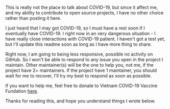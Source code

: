 This is really not the place to talk about COVID-19, but since it affect me, and my ability to contribute to open source projects, I have no other choice rather than posting it here.

I just heard that I may got COVID-19, so I must have a rest soon if I eventually have COVID-19. I right now in an very dangerous situation - I have really close interactions with COVID-19 patient. I haven't got a test yet, but I'll update this readme soon as long as I have more thing to share.

Right now, I am going to being less responsive, possible no activity on GitHub. So I won't be able to respond to any issue you open in the project I maintain. Other maintainer(s) will be the one to help you, not me, if the project have 2+ maintainers. If the project have 1 maintainer, you should wait for me to recover, I'll try my best to respond as soon as possible.

If you want to help me, feel free to donate to Vietnam COVID-19 Vaccine Fundation [here](https://quyvacxincovid19.gov.vn/eng).

Thanks for reading this, and hope you understand things I wrote below.
